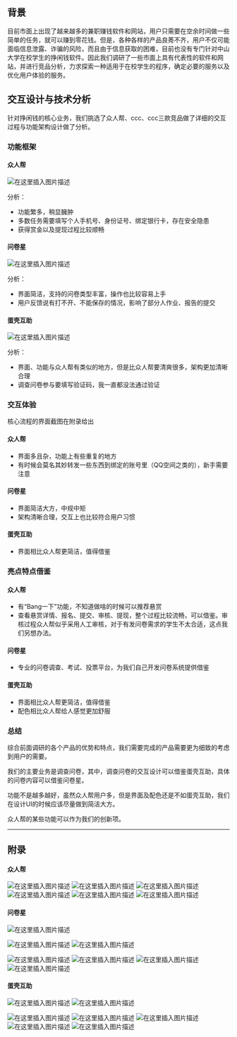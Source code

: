 ## 背景

目前市面上出现了越来越多的兼职赚钱软件和网站，用户只需要在空余时间做一些简单的任务，就可以赚到零花钱。但是，各种各样的产品良莠不齐，用户不仅可能面临信息泄露、诈骗的风险，而且由于信息获取的困难，目前也没有专门针对中山大学在校学生的挣闲钱软件。因此我们调研了一些市面上具有代表性的软件和网站，并进行竞品分析，力求探索一种适用于在校学生的程序，确定必要的服务以及优化用户体验的服务。

## 交互设计与技术分析
针对挣闲钱的核心业务，我们挑选了众人帮、ccc、ccc三款竞品做了详细的交互过程与功能架构设计做了分析。

### 功能框架

#### 众人帮
![在这里插入图片描述](https://img-blog.csdnimg.cn/20190526204412857.png?x-oss-process=image/watermark,type_ZmFuZ3poZW5naGVpdGk,shadow_10,text_aHR0cHM6Ly9ibG9nLmNzZG4ubmV0L2NhdF94aW5n,size_16,color_FFFFFF,t_70)


分析：

- 功能繁多，稍显臃肿
- 多数任务需要填写个人手机号、身份证号、绑定银行卡，存在安全隐患
- 获得赏金以及提现过程比较顺畅

#### 问卷星
![在这里插入图片描述](https://img-blog.csdnimg.cn/20190526215756455.png?x-oss-process=image/watermark,type_ZmFuZ3poZW5naGVpdGk,shadow_10,text_aHR0cHM6Ly9ibG9nLmNzZG4ubmV0L2NhdF94aW5n,size_16,color_FFFFFF,t_70)

分析：

- 界面简洁，支持的问卷类型丰富，操作也比较容易上手
- 用户反馈说有打不开、不能保存的情况，影响了部分人作业、报告的提交

#### 蛋壳互助
![在这里插入图片描述](https://img-blog.csdnimg.cn/20190526224200500.png?x-oss-process=image/watermark,type_ZmFuZ3poZW5naGVpdGk,shadow_10,text_aHR0cHM6Ly9ibG9nLmNzZG4ubmV0L2NhdF94aW5n,size_16,color_FFFFFF,t_70)


分析：


- 界面、功能与众人帮有类似的地方，但是比众人帮要清爽很多，架构更加清晰合理
- 调查问卷参与要填写验证码，我一直都没法通过验证


### 交互体验
核心流程的界面截图在附录给出
#### 众人帮
- 界面多且杂，功能上有些重复的地方
- 有时候会莫名其妙转发一些东西到绑定的账号里（QQ空间之类的），新手需要注意

#### 问卷星
- 界面简洁大方，中规中矩
- 架构清晰合理，交互上也比较符合用户习惯

#### 蛋壳互助
- 界面相比众人帮更简洁，值得借鉴

### 亮点特点借鉴
#### 众人帮
- 有“Bang一下”功能，不知道做啥的时候可以推荐悬赏
- 查看悬赏详情、报名、提交、审核、提现，整个过程比较流畅，可以借鉴。审核过程众人帮似乎采用人工审核，对于有发问卷需求的学生不太合适，这点我们另想办法。
#### 问卷星
- 专业的问卷调查、考试、投票平台，为我们自己开发问卷系统提供借鉴
#### 蛋壳互助
- 界面相比众人帮更简洁，值得借鉴
- 配色相比众人帮给人感觉更加舒服


### 总结
综合前面调研的各个产品的优势和特点，我们需要完成的产品需要更为细致的考虑到用户的需要。

我们的主要业务是调查问卷，其中，调查问卷的交互设计可以借鉴蛋壳互助，具体的问卷内容可以借鉴问卷星。

功能不是越多越好，虽然众人帮用户多，但是界面及配色还是不如蛋壳互助，我们在设计UI的时候应该尽量做到简洁大方。

众人帮的某些功能可以作为我们的创新项。


-----

## 附录
#### 众人帮
![在这里插入图片描述](https://img-blog.csdnimg.cn/20190526221516295.png?x-oss-process=image/watermark,type_ZmFuZ3poZW5naGVpdGk,shadow_10,text_aHR0cHM6Ly9ibG9nLmNzZG4ubmV0L2NhdF94aW5n,size_16,color_FFFFFF,t_70)
![在这里插入图片描述](https://img-blog.csdnimg.cn/20190526221547463.png?x-oss-process=image/watermark,type_ZmFuZ3poZW5naGVpdGk,shadow_10,text_aHR0cHM6Ly9ibG9nLmNzZG4ubmV0L2NhdF94aW5n,size_16,color_FFFFFF,t_70)
![在这里插入图片描述](https://img-blog.csdnimg.cn/20190526221611367.png?x-oss-process=image/watermark,type_ZmFuZ3poZW5naGVpdGk,shadow_10,text_aHR0cHM6Ly9ibG9nLmNzZG4ubmV0L2NhdF94aW5n,size_16,color_FFFFFF,t_70)
![在这里插入图片描述](https://img-blog.csdnimg.cn/20190526221620995.png?x-oss-process=image/watermark,type_ZmFuZ3poZW5naGVpdGk,shadow_10,text_aHR0cHM6Ly9ibG9nLmNzZG4ubmV0L2NhdF94aW5n,size_16,color_FFFFFF,t_70)
![在这里插入图片描述](https://img-blog.csdnimg.cn/20190526221653402.png?x-oss-process=image/watermark,type_ZmFuZ3poZW5naGVpdGk,shadow_10,text_aHR0cHM6Ly9ibG9nLmNzZG4ubmV0L2NhdF94aW5n,size_16,color_FFFFFF,t_70)
![在这里插入图片描述](https://img-blog.csdnimg.cn/20190526221717138.png?x-oss-process=image/watermark,type_ZmFuZ3poZW5naGVpdGk,shadow_10,text_aHR0cHM6Ly9ibG9nLmNzZG4ubmV0L2NhdF94aW5n,size_16,color_FFFFFF,t_70)


#### 问卷星
![在这里插入图片描述](https://img-blog.csdnimg.cn/20190526221213203.png?x-oss-process=image/watermark,type_ZmFuZ3poZW5naGVpdGk,shadow_10,text_aHR0cHM6Ly9ibG9nLmNzZG4ubmV0L2NhdF94aW5n,size_16,color_FFFFFF,t_70)

![在这里插入图片描述](https://img-blog.csdnimg.cn/20190526221225691.png?x-oss-process=image/watermark,type_ZmFuZ3poZW5naGVpdGk,shadow_10,text_aHR0cHM6Ly9ibG9nLmNzZG4ubmV0L2NhdF94aW5n,size_16,color_FFFFFF,t_70)
![在这里插入图片描述](https://img-blog.csdnimg.cn/20190526221238608.png?x-oss-process=image/watermark,type_ZmFuZ3poZW5naGVpdGk,shadow_10,text_aHR0cHM6Ly9ibG9nLmNzZG4ubmV0L2NhdF94aW5n,size_16,color_FFFFFF,t_70)

![在这里插入图片描述](https://img-blog.csdnimg.cn/20190526221256734.png?x-oss-process=image/watermark,type_ZmFuZ3poZW5naGVpdGk,shadow_10,text_aHR0cHM6Ly9ibG9nLmNzZG4ubmV0L2NhdF94aW5n,size_16,color_FFFFFF,t_70)
![在这里插入图片描述](https://img-blog.csdnimg.cn/20190526221313426.png?x-oss-process=image/watermark,type_ZmFuZ3poZW5naGVpdGk,shadow_10,text_aHR0cHM6Ly9ibG9nLmNzZG4ubmV0L2NhdF94aW5n,size_16,color_FFFFFF,t_70)
![在这里插入图片描述](https://img-blog.csdnimg.cn/2019052622133411.png?x-oss-process=image/watermark,type_ZmFuZ3poZW5naGVpdGk,shadow_10,text_aHR0cHM6Ly9ibG9nLmNzZG4ubmV0L2NhdF94aW5n,size_16,color_FFFFFF,t_70)
![在这里插入图片描述](https://img-blog.csdnimg.cn/20190526221343225.png?x-oss-process=image/watermark,type_ZmFuZ3poZW5naGVpdGk,shadow_10,text_aHR0cHM6Ly9ibG9nLmNzZG4ubmV0L2NhdF94aW5n,size_16,color_FFFFFF,t_70)
#### 蛋壳互助
![在这里插入图片描述](https://img-blog.csdnimg.cn/20190526223146398.png?x-oss-process=image/watermark,type_ZmFuZ3poZW5naGVpdGk,shadow_10,text_aHR0cHM6Ly9ibG9nLmNzZG4ubmV0L2NhdF94aW5n,size_16,color_FFFFFF,t_70)
![在这里插入图片描述](https://img-blog.csdnimg.cn/20190526223156905.png?x-oss-process=image/watermark,type_ZmFuZ3poZW5naGVpdGk,shadow_10,text_aHR0cHM6Ly9ibG9nLmNzZG4ubmV0L2NhdF94aW5n,size_16,color_FFFFFF,t_70)

![在这里插入图片描述](https://img-blog.csdnimg.cn/20190526223207878.png?x-oss-process=image/watermark,type_ZmFuZ3poZW5naGVpdGk,shadow_10,text_aHR0cHM6Ly9ibG9nLmNzZG4ubmV0L2NhdF94aW5n,size_16,color_FFFFFF,t_70)
![在这里插入图片描述](https://img-blog.csdnimg.cn/20190526223219913.png?x-oss-process=image/watermark,type_ZmFuZ3poZW5naGVpdGk,shadow_10,text_aHR0cHM6Ly9ibG9nLmNzZG4ubmV0L2NhdF94aW5n,size_16,color_FFFFFF,t_70)
![在这里插入图片描述](https://img-blog.csdnimg.cn/20190526223229831.png?x-oss-process=image/watermark,type_ZmFuZ3poZW5naGVpdGk,shadow_10,text_aHR0cHM6Ly9ibG9nLmNzZG4ubmV0L2NhdF94aW5n,size_16,color_FFFFFF,t_70)
![在这里插入图片描述](https://img-blog.csdnimg.cn/20190526223238869.png?x-oss-process=image/watermark,type_ZmFuZ3poZW5naGVpdGk,shadow_10,text_aHR0cHM6Ly9ibG9nLmNzZG4ubmV0L2NhdF94aW5n,size_16,color_FFFFFF,t_70)
![在这里插入图片描述](https://img-blog.csdnimg.cn/20190526223247888.png?x-oss-process=image/watermark,type_ZmFuZ3poZW5naGVpdGk,shadow_10,text_aHR0cHM6Ly9ibG9nLmNzZG4ubmV0L2NhdF94aW5n,size_16,color_FFFFFF,t_70)
